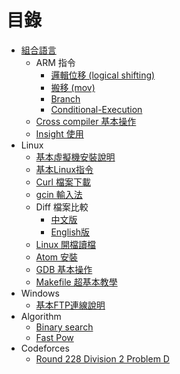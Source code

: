 #  目錄

* [組合語言](./Assembly/README.md)
  * ARM 指令
    * [邏輯位移 (logical shifting) ](./Assembly/ARM-Instruction/LSL-LSR/README.md)
    * [搬移 (mov) ](./Assembly/ARM-Instruction/mov/README.md)
    * [Branch](./Assembly/ARM-Instruction/Branch/README.md)
    * [Conditional-Execution](./Assembly/ARM-Instruction/Conditional-Execution/README.md)
  * [Cross compiler 基本操作](./Assembly/Cross-Compiler-Usage/README.md)
  * [Insight 使用](./Assembly/insight/README.md)
* Linux
  * [基本虛擬機安裝說明](./Linux/VM-Install/README.md)
  * [基本Linux指令](./Linux/Terminal-Common-Instruction/README.md)
  * [Curl 檔案下載](./Linux/Curl/README.md)
  * [gcin 輸入法](./Linux/gcin/README.md)
  * Diff 檔案比較
    * [中文版](./Linux/Diff/README.md)
    * [English版](./Linux/Diff/English_version_for_Gary.md)
  * [Linux 開檔讀檔](./Linux/read_write_file/README.md)
  * [Atom 安裝](./Linux/Atom/README.md)
  * [GDB 基本操作](./Linux/GDB/README.md)
  * [Makefile 超基本教學](./Linux/Makefile/README.md)
* Windows
  * [基本FTP連線說明](./Windows/FTP/README.md)
* Algorithm
  * [Binary search](./Algorithm/binary_search/README.md)
  * [Fast Pow](./Algorithm/fast_pow/README.md)
* Codeforces
  * [Round 228 Division 2 Problem D](./Codeforces/Round_228_Division_2_D.md)
